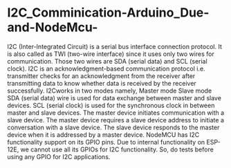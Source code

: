 # I2C_Comminication-Arduino_Due-and-NodeMcu-
I2C (Inter-Integrated Circuit) is a serial bus interface connection protocol. It is also called as TWI (two-wire interface) since it uses only two wires for communication. Those two wires are SDA (serial data) and SCL (serial clock).  I2C is an acknowledgment-based communication protocol i.e. transmitter checks for an acknowledgment from the receiver after transmitting data to know whether data is received by the receiver successfully.  I2Cworks in two modes namely,  Master mode Slave mode SDA (serial data) wire is used for data exchange between master and slave devices. SCL (serial clock) is used for the synchronous clock in between master and slave devices.  The master device initiates communication with a slave device. The master device requires a slave device address to initiate a conversation with a slave device. The slave device responds to the master device when it is addressed by a master device.  NodeMCU has I2C functionality support on its GPIO pins. Due to internal functionality on ESP-12E, we cannot use all its GPIOs for I2C functionality. So, do tests before using any GPIO for I2C applications.

